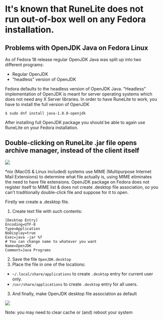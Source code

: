 # It's known that RuneLite does not run out-of-box well on any Fedora installation.
## Problems with OpenJDK Java on Fedora Linux
As of Fedora 18 release regular OpenJDK Java was split up into two different programs:
* Regular OpenJDK
* "headless" version of OpenJDK

Fedora defaults to the headless version of OpenJDK Java. "Headless" implementation of OpenJDK is meant for server operating systems which does not need any X Server libraries. In order to have RuneLite to work, you have to install the full version of OpenJDK

``$ sudo dnf install java-1.8.0-openjdk``

After installing full OpenJDK package you should be able to again use RuneLite on your Fedora installation.
## Double-clicking on RuneLite .jar file opens archive manager, instead of the client itself

![](https://i.imgur.com/Z9zLrPN.png)

*nix (MacOS & Linux included) systems use MIME (Multipurpose Internet Mail Extensions) to determine what file actually is, using MIME eliminates the need to have file extensions. OpenJDK package on Fedora does not register itself to MIME list & does not create .desktop file association, so you can't traditionally double-click file and suppose for it to open.

Firstly we create a .desktop file. 

1. Create text file with such contents:
```
[Desktop Entry]
Encoding=UTF-8
Type=Application
NoDisplay=true
Exec=java -jar %f
# You can change name to whatever you want
Name=OpenJDK
Comment=Java Programs
```
2. Save the file ``OpenJDK.desktop``
3. Place the file in one of the locations:
* ``~/.local/share/applications`` to create ``.desktop`` entry for current user only. 
* ``/usr/share/applications`` to create ``.desktop`` entry for all users.

3. And finally, make OpenJDK desktop file association as default

![](https://i.imgur.com/BG6LeIl.gif) 

Note: you may need to clear cache or (and) reboot your system

